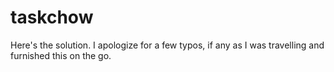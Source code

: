 # taskchow
Here's the solution. I apologize for a few typos, if any as I was travelling and furnished this on the go.

